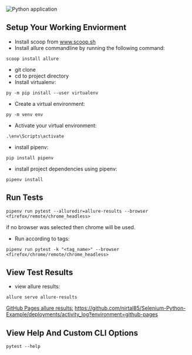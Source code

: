 ![Python application](https://github.com/nirtal85/Selenium-Python-Example/workflows/Python%20application/badge.svg)

## Setup Your Working Enviorment

* Install scoop from www.scoop.sh
* Install allure commandline by running the following command:
```
scoop install allure
```
* git clone
* cd to project directory 
* Install virtualenv:
```
py -m pip install --user virtualenv
```
* Create a virtual environment: 
```
py -m venv env
```
* Activate your virtual environment:
```
.\env\Scripts\activate
```
* install pipenv:
```
pip install pipenv
```
* install project dependencies using pipenv: 
```
pipenv install
```

## Run Tests

```
pipenv run pytest --alluredir=allure-results --browser <firefox/remote/chrome_headless>
```
if no browser was selected then chrome will be used.

* Run according to tags:
```
pipenv run pytest -k "<tag_name>" --browser <firefox/chrome/remote/chrome_headless>
```

## View Test Results


* view allure results: 
```
allure serve allure-results
```

<ins>GitHub Pages allure results:</ins>
https://github.com/nirtal85/Selenium-Python-Example/deployments/activity_log?environment=github-pages

## View Help And Custom CLI Options

```
pytest --help
```

